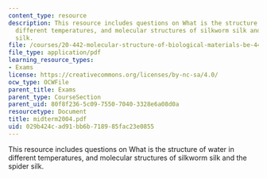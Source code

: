 ```yaml
---
content_type: resource
description: This resource includes questions on What is the structure of water in
  different temperatures, and molecular structures of silkworm silk and the spider
  silk.
file: /courses/20-442-molecular-structure-of-biological-materials-be-442-fall-2005/029b424cad91bb6b718985fac23e0855_midterm2004.pdf
file_type: application/pdf
learning_resource_types:
- Exams
license: https://creativecommons.org/licenses/by-nc-sa/4.0/
ocw_type: OCWFile
parent_title: Exams
parent_type: CourseSection
parent_uid: 80f8f236-5c09-7550-7040-3328e6a08d0a
resourcetype: Document
title: midterm2004.pdf
uid: 029b424c-ad91-bb6b-7189-85fac23e0855
---
```

This resource includes questions on What is the structure of water in different temperatures, and molecular structures of silkworm silk and the spider silk.